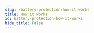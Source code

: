 ```yaml
---
slug: /battery-protection/how-it-works 
title: How it works
id: battery-protection-how-it-works 
hide_title: False
---  
```

